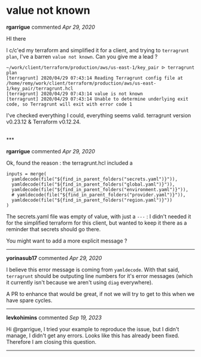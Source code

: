 # value not known

**rgarrigue** commented *Apr 29, 2020*

HI there

I c/c'ed my terraform and simplified it for a client, and trying to `terragrunt plan`, I've a barren `value not known`. Can you give me a lead ?

```
~/work/client/terraform/production/aws/us-east-1/key_pair ᐅ terragrunt plan               
[terragrunt] 2020/04/29 07:43:14 Reading Terragrunt config file at /home/remy/work/client/terraform/production/aws/us-east-1/key_pair/terragrunt.hcl
[terragrunt] 2020/04/29 07:43:14 value is not known
[terragrunt] 2020/04/29 07:43:14 Unable to determine underlying exit code, so Terragrunt will exit with error code 1
```

I've checked everything I could, everything seems valid. terragrunt version v0.23.12 & Terraform v0.12.24.

<br />
***


**rgarrigue** commented *Apr 29, 2020*

Ok, found the reason : the terragrunt.hcl included a 

```
inputs = merge(
  yamldecode(file("${find_in_parent_folders("secrets.yaml")}")),
  yamldecode(file("${find_in_parent_folders("global.yaml")}")),
  yamldecode(file("${find_in_parent_folders("environment.yaml")}")),
  # yamldecode(file("${find_in_parent_folders("provider.yaml")}")),
  yamldecode(file("${find_in_parent_folders("region.yaml")}"))
)
```

The secrets.yaml file was empty of value, with just a `---` : I didn't needed it for the simplified terraform for this client, but wanted to keep it there as a reminder that secrets should go there.

You might want to add a more explicit message ?
***

**yorinasub17** commented *Apr 29, 2020*

I believe this error message is coming from `yamldecode`. With that said, `terragrunt` should be outputing line numbers for it's error messages (which it currently isn't because we aren't using `diag` everywhere).

A PR to enhance that would be great, if not we will try to get to this when we have spare cycles.
***

**levkohimins** commented *Sep 19, 2023*

Hi @rgarrigue,
I tried your example to reproduce the issue, but I didn't manage, I didn't get any errors. Looks like this has already been fixed. Therefore I am closing this question.
***

